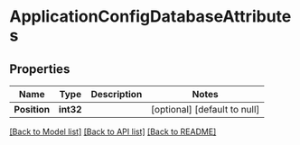 # ApplicationConfigDatabaseAttributes

## Properties
Name | Type | Description | Notes
------------ | ------------- | ------------- | -------------
**Position** | **int32** |  | [optional] [default to null]

[[Back to Model list]](../README.md#documentation-for-models) [[Back to API list]](../README.md#documentation-for-api-endpoints) [[Back to README]](../README.md)


